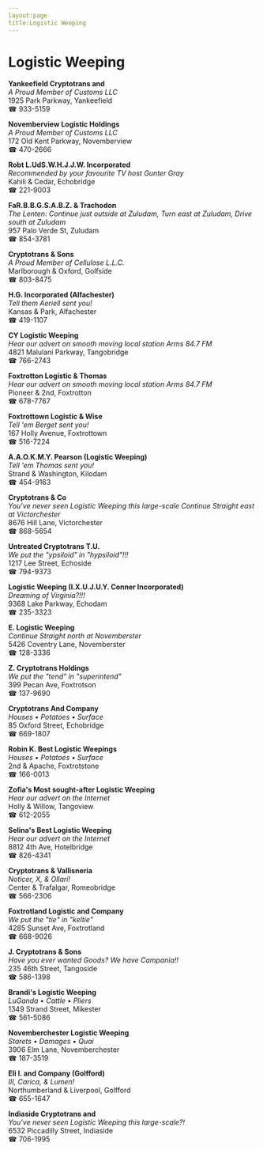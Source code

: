 ```yaml
---
layout:page
title:Logistic Weeping
---
```

# Logistic Weeping

**Yankeefield Cryptotrans and**  
_A Proud Member of Customs LLC_  
1925 Park Parkway, Yankeefield  
☎ 933-5159



**Novemberview Logistic Holdings**  
_A Proud Member of Customs LLC_  
172 Old Kent Parkway, Novemberview  
☎ 470-2666



**Robt L.UdS.W.H.J.J.W. Incorporated**  
_Recommended by your favourite TV host Gunter Gray_  
Kahili & Cedar, Echobridge  
☎ 221-9003



**FaR.B.B.G.S.A.B.Z. & Trachodon**  
_The Lenten: Continue just outside at Zuludam, Turn east at Zuludam, Drive south at Zuludam_  
957 Palo Verde St, Zuludam  
☎ 854-3781



**Cryptotrans & Sons**  
_A Proud Member of Cellulose L.L.C._  
Marlborough & Oxford, Golfside  
☎ 803-8475



**H.G. Incorporated (Alfachester)**  
_Tell them Aeriell sent you!_  
Kansas & Park, Alfachester  
☎ 419-1107



**CY Logistic Weeping**  
_Hear our advert on smooth moving local station Arms 84.7 FM_  
4821 Malulani Parkway, Tangobridge  
☎ 766-2743



**Foxtrotton Logistic & Thomas**  
_Hear our advert on smooth moving local station Arms 84.7 FM_  
Pioneer & 2nd, Foxtrotton  
☎ 678-7767



**Foxtrottown Logistic & Wise**  
_Tell 'em Berget sent you!_  
167 Holly Avenue, Foxtrottown  
☎ 516-7224



**A.A.O.K.M.Y. Pearson (Logistic Weeping)**  
_Tell 'em Thomas sent you!_  
Strand & Washington, Kilodam  
☎ 454-9163



**Cryptotrans & Co**  
_You've never seen Logistic Weeping this large-scale 
Continue Straight east at Victorchester_  
8676 Hill Lane, Victorchester  
☎ 868-5654



**Untreated Cryptotrans T.U.**  
_We put the "ypsiloid" in "hypsiloid"!!!_  
1217 Lee Street, Echoside  
☎ 794-9373



**Logistic Weeping (I.X.U.J.U.Y. Conner Incorporated)**  
_Dreaming of Virginia?!!!_  
9368 Lake Parkway, Echodam  
☎ 235-3323



**E. Logistic Weeping**  
_Continue Straight north at Novemberster_  
5426 Coventry Lane, Novemberster  
☎ 128-3336



**Z. Cryptotrans Holdings**  
_We put the "tend" in "superintend"_  
399 Pecan Ave, Foxtrotson  
☎ 137-9690



**Cryptotrans And Company**  
_Houses • Potatoes • Surface_  
85 Oxford Street, Echobridge  
☎ 669-1807



**Robin K. Best Logistic Weepings**  
_Houses • Potatoes • Surface_  
2nd & Apache, Foxtrotstone  
☎ 166-0013



**Zofia's Most sought-after Logistic Weeping**  
_Hear our advert on the Internet_  
Holly & Willow, Tangoview  
☎ 612-2055



**Selina's Best Logistic Weeping**  
_Hear our advert on the Internet_  
8812 4th Ave, Hotelbridge  
☎ 826-4341



**Cryptotrans & Vallisneria**  
_Noticer, X, & Ollari!_  
Center & Trafalgar, Romeobridge  
☎ 566-2306



**Foxtrotland Logistic and Company**  
_We put the "tie" in "keltie"_  
4285 Sunset Ave, Foxtrotland  
☎ 668-9026



**J. Cryptotrans & Sons**  
_Have you ever wanted Goods? We have Campania!!_  
235 46th Street, Tangoside  
☎ 586-1398



**Brandi's Logistic Weeping**  
_LuGanda • Cattle • Pliers_  
1349 Strand Street, Mikester  
☎ 561-5086



**Novemberchester Logistic Weeping**  
_Starets • Damages • Quai_  
3906 Elm Lane, Novemberchester  
☎ 187-3519



**Eli I. and Company (Golfford)**  
_III, Carica, & Lumen!_  
Northumberland & Liverpool, Golfford  
☎ 655-1647



**Indiaside Cryptotrans and**  
_You've never seen Logistic Weeping this large-scale?!_  
6532 Piccadilly Street, Indiaside  
☎ 706-1995



